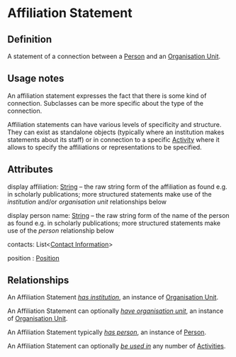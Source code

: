 # Affiliation Statement

## Definition

A statement of a connection between a [Person](../entities/Person.md) and an [Organisation Unit](../entities/Organisation_Unit.md).

## Usage notes

An affiliation statement expresses the fact that there is some kind of connection. 
Subclasses can be more specific about the type of the connection.

Affiliation statements can have various levels of specificity and structure.
They can exist as standalone objects (typically where an institution makes statements about its staff) or in connection to a specific [Activity](../entities/Activity.md) where it allows to specify the affiliations or representations to be specified.

## Attributes

display affiliation: [String](../datatypes/String.md) – the raw string form of the affiliation as found e.g. in scholarly publications; more structured statements make use of the *institution* and/or *organisation unit* relationships below

display person name: [String](../datatypes/String.md) – the raw string form of the name of the person as found e.g. in scholarly publications; more structured statements make use of the *person* relationship below

contacts: List<[Contact Information](../datatypes/Contact_Information.md)>

position    : [Position](../datatypes/Position.md)

## Relationships

<a name="rel__has-institution">An Affiliation Statement *[has institution](../entities/Organisation_Unit.md#user-content-rel__is-the-institution-in)*, an instance of [Organisation Unit](../entities/Organisation_Unit.md).</a>

<a name="rel__has-organisation-unit">An Affiliation Statement can optionally *[have organisation unit](../entities/Organisation_Unit.md#user-content-rel__is-the-organisation-unit-in)*, an instance of [Organisation Unit](../entities/Organisation_Unit.md).</a>

<a name="rel__has-person">An Affiliation Statement typically *[has person](../entities/Person.md#user-content-rel__is-the-person-in)*, an instance of [Person](../entities/Person.md).</a>

<a name="rel__is-used-in">An Affiliation Statement can optionally *[be used in](../entities/Activity.md#user-content-rel__has-affiliation-statements)* any number of [Activities](../entities/Activity.md).</a>
